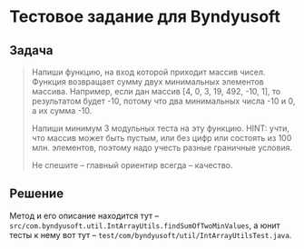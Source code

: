 # Тестовое задание для Byndyusoft

## Задача

> Напиши функцию, на вход которой приходит массив чисел. Функция возвращает сумму двух минимальных элементов массива.
> Например, если дан массив [4, 0, 3, 19, 492, -10, 1], то результатом будет -10, потому что два минимальных числа -10 и
> 0, а их сумма -10.
>
>Напиши минимум 3 модульных теста на эту функцию.
> HINT: учти, что массив может быть пустым, или без цифр или состоять из 100 млн. элементов, поэтому надо учесть разные
> граничные условия.
>
>Не спешите – главный ориентир всегда – качество.
                                                                       
## Решение

Метод и его описание находится тут – `src/com.byndyusoft.util.IntArrayUtils.findSumOfTwoMinValues`, а юнит тесты к 
нему вот тут – `test/com/byndyusoft/util/IntArrayUtilsTest.java`.


